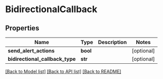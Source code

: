 # BidirectionalCallback

## Properties
Name | Type | Description | Notes
------------ | ------------- | ------------- | -------------
**send_alert_actions** | **bool** |  | [optional] 
**bidirectional_callback_type** | **str** |  | [optional] 

[[Back to Model list]](../README.md#documentation-for-models) [[Back to API list]](../README.md#documentation-for-api-endpoints) [[Back to README]](../README.md)


